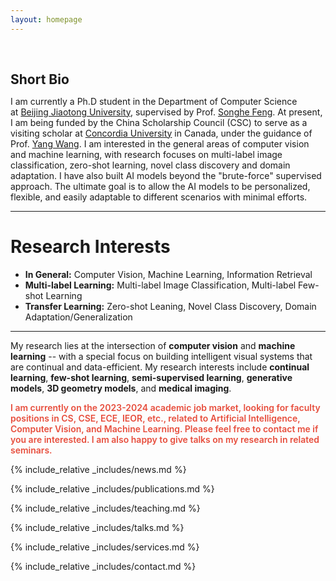 ```yaml
---
layout: homepage
---
```


<h1 id="about-me"></h1>

<h2 style="margin: 60px 0px 10px;">Short Bio</h2>

I am currently a Ph.D student in the Department of Computer Science at [Beijing Jiaotong University](https://bjtu.edu.cn), supervised by Prof. [Songhe Feng](http://faculty.bjtu.edu.cn/8407/). At present, I am being funded by the China Scholarship Council (CSC) to serve as a visiting scholar at [Concordia University](https://www.concordia.ca) in Canada, under the guidance of Prof. [Yang Wang](https://users.encs.concordia.ca/~wayang/). I am interested in the general areas of computer vision and machine learning, with research focuses on multi-label image classification, zero-shot learning, novel class discovery and domain adaptation. I have also built AI models beyond the "brute-force" supervised approach. The ultimate goal is to allow the AI models to be personalized, flexible, and easily adaptable to different scenarios with minimal efforts.

***

# Research Interests
- **In General:** Computer Vision, Machine Learning, Information Retrieval
- **Multi-label Learning:** Multi-label Image Classification, Multi-label Few-shot Learning
- **Transfer Learning:** Zero-shot Leaning, Novel Class Discovery, Domain Adaptation/Generalization
  
***

My research lies at the intersection of **computer vision** and **machine learning** -- with a special focus on building intelligent visual systems that are continual and data-efficient. My research interests include **continual learning**, **few-shot learning**, **semi-supervised learning**, **generative models**, **3D geometry models**, and **medical imaging**.

<strong style="color:#e74d3c; font-weight:600"><strong style="color:#e74d3c; font-weight:600">I am currently on the 2023-2024 academic job market, looking for faculty positions in CS, CSE, ECE, IEOR, etc., related to Artificial Intelligence, Computer Vision, and Machine Learning. Please feel free to contact me if you are interested. I am also happy to give talks on my research in related seminars.</strong></strong>

{% include_relative _includes/news.md %}

{% include_relative _includes/publications.md %}

{% include_relative _includes/teaching.md %}

{% include_relative _includes/talks.md %}

{% include_relative _includes/services.md %}

{% include_relative _includes/contact.md %}
